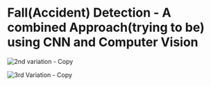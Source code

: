# Fall(Accident) Detection - A combined Approach(trying to be) using CNN and Computer Vision

![2nd variation - Copy](https://user-images.githubusercontent.com/81099796/143458393-35682a7e-6e9d-4e99-8603-e416ecbf5c50.gif)

![3rd Variation - Copy](https://user-images.githubusercontent.com/81099796/143458444-dd99b287-0da3-434f-aa3d-1d8f05b93a6b.gif)
